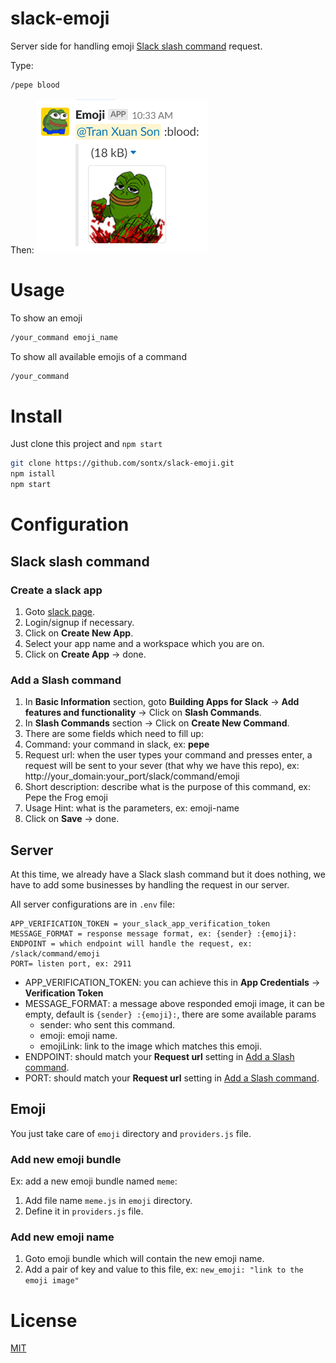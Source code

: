 # slack-emoji

Server side for handling emoji [Slack slash command](https://api.slack.com/slash-commands) request.

Type:
```bash
/pepe blood
```
Then:
![](https://github.com/sontx/slack-emoji/blob/master/sample.PNG)

# Usage

To show an emoji
```bash
/your_command emoji_name
```

To show all available emojis of a command
```bash
/your_command
```

# Install

Just clone this project and `npm start`

```bash
git clone https://github.com/sontx/slack-emoji.git
npm istall
npm start
```

# Configuration

## Slack slash command

### Create a slack app

1. Goto [slack page](https://api.slack.com/apps).
2. Login/signup if necessary.
3. Click on **Create New App**.
4. Select your app name and a workspace which you are on.
5. Click on **Create App** -> done.

### Add a Slash command

1. In **Basic Information** section, goto **Building Apps for Slack** -> **Add features and functionality** -> Click on **Slash Commands**.
2. In **Slash Commands** section -> Click on **Create New Command**.
3. There are some fields which need to fill up:
  1. Command: your command in slack, ex: **pepe**
  2. Request url: when the user types your command and presses enter, a request will be sent to your sever (that why we have this repo), ex: http://your_domain:your_port/slack/command/emoji
  3. Short description: describe what is the purpose of this command, ex: Pepe the Frog emoji
  4. Usage Hint: what is the parameters, ex: emoji-name
4. Click on **Save** -> done.

## Server

At this time, we already have a Slack slash command but it does nothing, we have to add some businesses by handling the request in our server.

All server configurations are in `.env` file:

```
APP_VERIFICATION_TOKEN = your_slack_app_verification_token
MESSAGE_FORMAT = response message format, ex: {sender} :{emoji}:
ENDPOINT = which endpoint will handle the request, ex: /slack/command/emoji
PORT= listen port, ex: 2911
```

- APP_VERIFICATION_TOKEN: you can achieve this in **App Credentials** -> **Verification Token**
- MESSAGE_FORMAT: a message above responded emoji image, it can be empty, default is `{sender} :{emoji}:`, there are some available params
  - sender: who sent this command.
  - emoji: emoji name.
  - emojiLink: link to the image which matches this emoji.
- ENDPOINT: should match your **Request url** setting in [Add a Slash command](#add-a-slash-command).
- PORT: should match your **Request url** setting in [Add a Slash command](#add-a-slash-command).

## Emoji

You just take care of `emoji` directory and `providers.js` file.

### Add new emoji bundle

Ex: add a new emoji bundle named `meme`:
1. Add file name `meme.js` in `emoji` directory.
2. Define it in `providers.js` file.

### Add new emoji name

1. Goto emoji bundle which will contain the new emoji name.
2. Add a pair of key and value to this file, ex: `new_emoji: "link to the emoji image"`

# License
[MIT](https://github.com/sontx/slack-emoji/blob/master/LICENSE)
